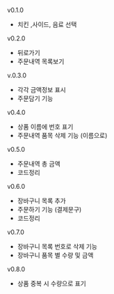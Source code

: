 v0.1.0
- 치킨 ,사이드, 음료 선택

v0.2.0
- 뒤로가기 
- 주문내역 목록보기

v.0.3.0
- 각각 금액정보 표시
- 주문담기 기능

v0.4.0
- 상품 이름에 번호 표기
- 주문내역 품목 삭제 기능 (이름으로)

v0.5.0
- 주문내역 총 금액
- 코드정리

v0.6.0
- 장바구니 목록 추가
- 주문하기 기능 (결제문구)
- 코드정리

v0.7.0
- 장바구니 목록 번호로 삭제 기능
- 장바구니 품목 별 수량 및 금액

v0.8.0
- 상품 중복 시 수량으로 표기
